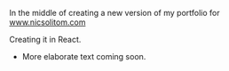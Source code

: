 In the middle of creating a new version of my portfolio for 
www.nicsolitom.com

Creating it in React.

- More elaborate text coming soon.